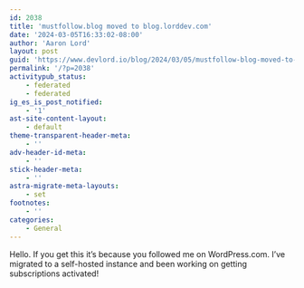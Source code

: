 ```yaml
---
id: 2038
title: 'mustfollow.blog moved to blog.lorddev.com'
date: '2024-03-05T16:33:02-08:00'
author: 'Aaron Lord'
layout: post
guid: 'https://www.devlord.io/blog/2024/03/05/mustfollow-blog-moved-to-blog-lorddev-com-2/'
permalink: '/?p=2038'
activitypub_status:
    - federated
    - federated
ig_es_is_post_notified:
    - '1'
ast-site-content-layout:
    - default
theme-transparent-header-meta:
    - ''
adv-header-id-meta:
    - ''
stick-header-meta:
    - ''
astra-migrate-meta-layouts:
    - set
footnotes:
    - ''
categories:
    - General
---
```


<!-- wp:paragraph -->
<p>Hello. If you get this it’s because you followed me on WordPress.com. I’ve migrated to a self-hosted instance and been working on getting subscriptions activated!</p>
<!-- /wp:paragraph -->